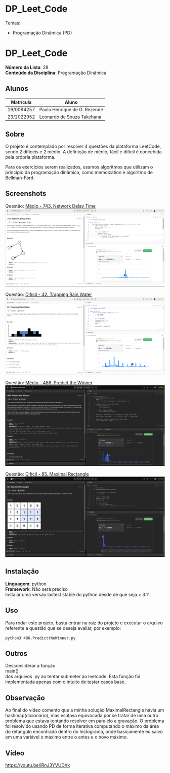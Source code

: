 # DP_Leet_Code

Temas:
 - Programação Dinâmica (PD)
 
# DP_Leet_Code

**Número da Lista**: 28<br>
**Conteúdo da Disciplina**: Programação Dinâmica<br>

## Alunos
|Matrícula | Aluno |
| -- | -- |
| 19/0094257  |  Paulo Henrique de O. Rezende |
| 23/2022952  |  Leonardo de Souza Takehana |

## Sobre 
O projeto é contemplado por resolver 4 questões da plataforma LeetCode, sendo 2 dífíceis e 2 médio. A definição de médio, fácil e difícil é concebida pela própria plataforma.

Para os exercícios serem realizados, usamos algoritmos que utilizam o principio da programação dinâmica, como memoization e algoritmo de Bellman-Ford.

## Screenshots
Questão: [Médio - 743. Network Delay Time](https://leetcode.com/problems/network-delay-time/description/?envType=problem-list-v2&envId=53js48ke)
![743](743.png)

Questão: [Difícil - 42. Trapping Rain Water](https://leetcode.com/problems/trapping-rain-water/description/?envType=problem-list-v2&envId=dynamic-programming)
![42](42.png)

Questão: [Médio - 486. Predict the Winner](https://leetcode.com/problems/predict-the-winner/submissions/1538712328/?envType=problem-list-v2&envId=dynamic-programming)
![486](486.png)

Questão: [Difícil - 85. Maximal Rectangle](https://leetcode.com/problems/maximal-rectangle/description/?envType=problem-list-v2&envId=dynamic-programming)
![85](85.png)

## Instalação 
**Linguagem**: python<br>
**Framework**: Não será preciso<br>
Instalar uma versão lastest stable do python desde de que seja > 3.11.  

## Uso 
Para rodar este projeto, basta entrar na raiz do projeto e executar o arquivo referente a questão que se deseja avaliar, por exemplo:
```
python3 486.PredicttheWinner.py
```

## Outros
Desconsiderar a função </br>main()<br> dos arquivos .py ao tentar submeter ao leetcode. Esta função foi implementada apenas com o intuito de testar casos base.

## Observação
Ao final do vídeo comento que a minha solução MaximalRectangle havia um hashmap(dicionário), mas esatava equivocada por se tratar de uma outro problema que estava tentando resolver em paralelo a gravação.
O problema foi resolvido usando PD de forma iterativa computando o máximo da área do retangulo encontrado dentro do histograma, onde basicamente eu salvo em uma variável o máximo entre o antes e o novo máximo. 

## Vídeo
https://youtu.be/iRnJ3YVUDXk

